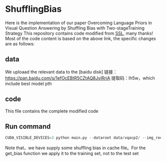 # ShufflingBias
Here is the implementation of our paper Overcoming Language Priors in Visual Question Answering by Shuffling Bias with Two-stageTraining Strategy
This repository contains code modified from [SSL](https://github.com/CrossmodalGroup/SSL-VQA), many thanks! 
Most of the code content is based on the above link, the specific changes are as follows:

## data
We uploaad the relevant data to the [baidu disk] 链接：https://pan.baidu.com/s/1efOcEBtR5CZtAQ8JyIRriA 提取码：lh5w，which include best model pth

## code
This file contains the complete modified code

## Run command

```python
CUDA_VISIBLE_DEVICES=3 python main.py --dataroot data/vqacp2/ --img_root data/coco/ --output [0.1-2]/ --self_loss_weight 3 --ml_loss
```

Note that，we have supply some shuffling bias in cache file。For the get_bias function we apply it to the training set, not to the test set
